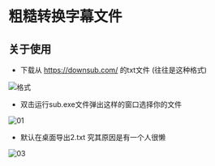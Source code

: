 # 粗糙转换字幕文件



## 关于使用

* 下载从 https://downsub.com/ 的txt文件 (往往是这种格式)

![格式](https://github.com/taltalasuka/sub/blob/main/pic/00.png)

* 双击运行sub.exe文件弹出这样的窗口选择你的文件

![01](https://github.com/taltalasuka/sub/blob/main/pic/01.png)

* 默认在桌面导出2.txt 究其原因是有一个人很懒

![03](https://github.com/taltalasuka/sub/blob/main/pic/03.png)
